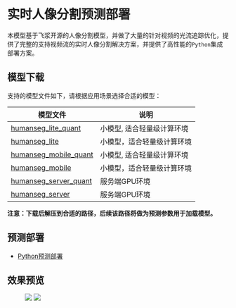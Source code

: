 # 实时人像分割预测部署

本模型基于飞浆开源的人像分割模型，并做了大量的针对视频的光流追踪优化，提供了完整的支持视频流的实时人像分割解决方案，并提供了高性能的`Python`集成部署方案。


## 模型下载

支持的模型文件如下，请根据应用场景选择合适的模型：

|模型文件 | 说明 |
| --- | --- |
|[humanseg_lite_quant]()  | 小模型, 适合轻量级计算环境 |
|[humanseg_lite]()| 小模型，适合轻量级计算环境 |
|[humanseg_mobile_quant]()  | 小模型, 适合轻量级计算环境 |
|[humanseg_mobile]()| 小模型，适合轻量级计算环境 |
|[humanseg_server_quant]() | 服务端GPU环境 |
|[humanseg_server]() | 服务端GPU环境 |

**注意：下载后解压到合适的路径，后续该路径将做为预测参数用于加载模型。**


## 预测部署
- [Python预测部署](./python)

## 效果预览

<figure class="half">
    <img src="https://paddleseg.bj.bcebos.com/deploy/data/input.gif">
    <img src="https://paddleseg.bj.bcebos.com/deploy/data/output.gif">
</figure>
